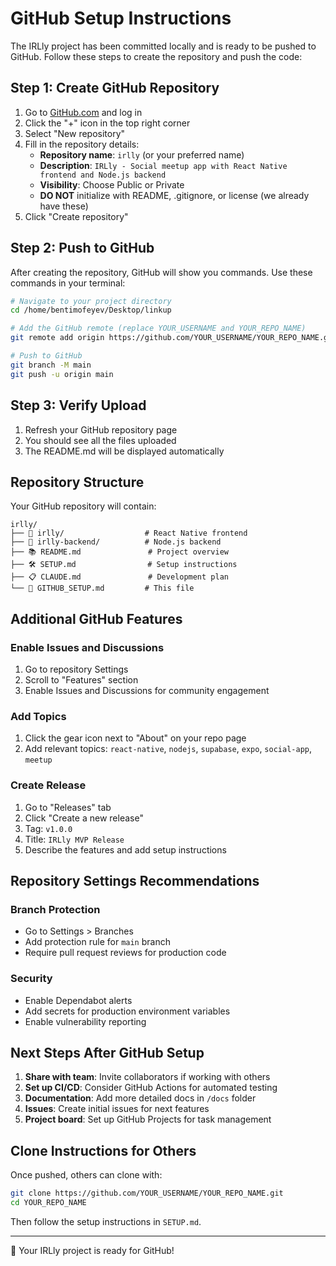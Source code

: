 # GitHub Setup Instructions

The IRLly project has been committed locally and is ready to be pushed to GitHub. Follow these steps to create the repository and push the code:

## Step 1: Create GitHub Repository

1. Go to [GitHub.com](https://github.com) and log in
2. Click the "+" icon in the top right corner
3. Select "New repository"
4. Fill in the repository details:
   - **Repository name**: `irlly` (or your preferred name)
   - **Description**: `IRLly - Social meetup app with React Native frontend and Node.js backend`
   - **Visibility**: Choose Public or Private
   - **DO NOT** initialize with README, .gitignore, or license (we already have these)
5. Click "Create repository"

## Step 2: Push to GitHub

After creating the repository, GitHub will show you commands. Use these commands in your terminal:

```bash
# Navigate to your project directory
cd /home/bentimofeyev/Desktop/linkup

# Add the GitHub remote (replace YOUR_USERNAME and YOUR_REPO_NAME)
git remote add origin https://github.com/YOUR_USERNAME/YOUR_REPO_NAME.git

# Push to GitHub
git branch -M main
git push -u origin main
```

## Step 3: Verify Upload

1. Refresh your GitHub repository page
2. You should see all the files uploaded
3. The README.md will be displayed automatically

## Repository Structure

Your GitHub repository will contain:

```
irlly/
├── 📱 irlly/                  # React Native frontend
├── 🔧 irlly-backend/          # Node.js backend  
├── 📚 README.md               # Project overview
├── 🛠️ SETUP.md                # Setup instructions
├── 📋 CLAUDE.md               # Development plan
└── 🚀 GITHUB_SETUP.md         # This file
```

## Additional GitHub Features

### Enable Issues and Discussions
1. Go to repository Settings
2. Scroll to "Features" section
3. Enable Issues and Discussions for community engagement

### Add Topics
1. Click the gear icon next to "About" on your repo page
2. Add relevant topics: `react-native`, `nodejs`, `supabase`, `expo`, `social-app`, `meetup`

### Create Release
1. Go to "Releases" tab
2. Click "Create a new release"
3. Tag: `v1.0.0`
4. Title: `IRLly MVP Release`
5. Describe the features and add setup instructions

## Repository Settings Recommendations

### Branch Protection
- Go to Settings > Branches
- Add protection rule for `main` branch
- Require pull request reviews for production code

### Security
- Enable Dependabot alerts
- Add secrets for production environment variables
- Enable vulnerability reporting

## Next Steps After GitHub Setup

1. **Share with team**: Invite collaborators if working with others
2. **Set up CI/CD**: Consider GitHub Actions for automated testing
3. **Documentation**: Add more detailed docs in `/docs` folder
4. **Issues**: Create initial issues for next features
5. **Project board**: Set up GitHub Projects for task management

## Clone Instructions for Others

Once pushed, others can clone with:

```bash
git clone https://github.com/YOUR_USERNAME/YOUR_REPO_NAME.git
cd YOUR_REPO_NAME
```

Then follow the setup instructions in `SETUP.md`.

---

🎉 Your IRLly project is ready for GitHub!